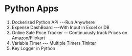 # Python Apps

1. Dockerised Python API ---Run Anywhere
2. Expense DashBoard ---With Input in Excel or DB
3. Online Sale Price Tracker -- Continuously track Prices on Amazon/Flipkart
4. Variable Timer --- Multiple Timers Tinkter
5. Key Logger in Python
